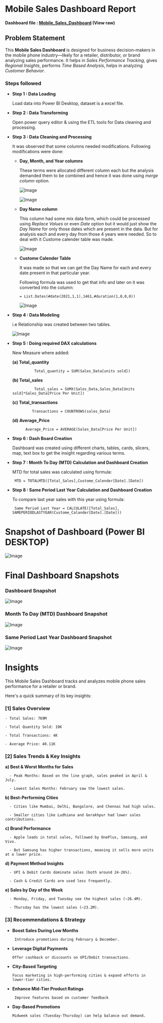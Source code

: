 # Mobile Sales Dashboard Report

#### Dashboard file : [Mobile_Sales_Dashboard](https://github.com/nikitanpatil1/Mobile-Sales/blob/main/Mobile_Sales_Dashboard.pbix) (View raw)

## Problem Statement

This **Mobile Sales Dashboard** is designed for business decision-makers in the mobile phone industry—likely for a retailer, distributor, or brand analyzing sales performance. It helps in *Sales Performance Tracking*, gives *Regional Insights*, performs *Time Based Analysis*, helps in analyzing *Customer Behavior*.


### Steps followed 

- **Step 1 : Data Loading**
  
    Load data into Power BI Desktop, dataset is a excel file.
  
- **Step 2 : Data Transforming**
  
   Open power query editor & using the ETL tools for Data cleaning and processing.
  
- **Step 3 : Data Cleaning and Processing**

  It was observed that some columns needed modifications. Following modifications were done:
     
  - **Day, Month, and Year columns**
    
    These terms were allocated different column each but the analysis demanded them to be combined and hence it was done using *merge column* option.

     ![Image](https://github.com/user-attachments/assets/d8aaa5f3-2eab-4c89-9b9d-c0ac5b241552)
  
     ![Image](https://github.com/user-attachments/assets/1fa4d3d0-20e2-4b60-a3cd-9bd7eab6a0a0)

   - **Day Name column**

     This column had some mix data form, which could be processed using *Replace Values* or even *Date* option but it would just show the *Day Name* for only those dates which are present in the data.
     But for analysis each and every day from those 4 years were needed. So to deal with it Custome calender table was made.
  
      ![Image](https://github.com/user-attachments/assets/68013721-8309-4256-96f9-d859ead37b3e)
	 
    - **Custome Calender Table**
  
      It was made so that we can get the Day Name for each and every date present in that particular year.
      
      Following formula was used to get that info and later on it was converted into the column:
  
          = List.Dates(#date(2021,1,1),1461,#duration(1,0,0,0))
  
      ![Image](https://github.com/user-attachments/assets/3d56d1ad-4f14-46ef-ba73-20e4a41981c8)
 

 - **Step 4 : Data Modeling**

   i.e Relationship was created between two tables.
   
      ![Image](https://github.com/user-attachments/assets/3937402a-7ac9-4eb1-b658-2d73a3c8c459) 
		  
		  
- **Step 5 : Doing required DAX calculations**
  
   New Measure where added:
            
   **(a) Total_quantity**
		
		        Total_quantity = SUM(Sales_Data[units sold])
			 
   **(b) Total_sales** 
		   
		        Total_sales = SUMX(Sales_Data,Sales_Data[Units sold]*Sales_Data[Price Per Unit])
         
   **(c) Total_transactions**
		
		       Transactions = COUNTROWS(sales_Data)
			 
   **(d) Average_Price**

            Average_Price = AVERAGE(Sales_Data[Price Per Unit])

 - **Step 6 : Dash Board Creation**
   
   Dashboard was created using different charts, tables, cards, slicers, map, text box to get the insight regarding various terms.
   
  
  - **Step 7 : Month To Day (MTD) Calculation and Dashboard Creation**
    
    MTD for total sales was calculated using formula:
	    
		 MTD = TOTALMTD([Total_Sales],Custome_Calender[Date].[Date])
  
  
  - **Step 8 : Same Period Last Year Calculation and Dashboard Creation**
      
    To compare last year sales with this year using formula:
	  
	     Same Period Last Year = CALCULATE([Total_Sales], SAMEPERIODLASTYEAR(Custome_Calander[Date].[Date]))
		  
		  

# Snapshot of Dashboard (Power BI DESKTOP)

  ![Image](https://github.com/user-attachments/assets/01bbdfbb-f119-483d-a66c-ff4717381b34)

 
 # Final Dashboard Snapshots

 ### Dashboard Snapshot
   
   ![Image](https://github.com/user-attachments/assets/41fc63a8-3afc-4bd0-bfc8-ba3f33deaa80)
   
 ### Month To Day (MTD) Dashboard Snapshot
   
   ![Image](https://github.com/user-attachments/assets/9cf47024-0ac1-44dd-bd6f-05b98af5051c)
	
 ### Same Period Last Year Dashboard Snapshot
   
   ![Image](https://github.com/user-attachments/assets/c806732c-e015-4121-aef6-e2b1d74167d6)



# Insights

 This Mobile Sales Dashboard tracks and analyzes mobile phone sales performance for a retailer or brand. 

 Here's a quick summary of its key insights:

### [1] Sales Overview

    - Total Sales: 769M

    - Total Quantity Sold: 19K

    - Total Transactions: 4K

    - Average Price: 40.11K
           
### [2] Sales Trends & Key Insights

**a) Best & Worst Months for Sales**
	   
	  - Peak Months: Based on the line graph, sales peaked in April & July.
    
	  - Lowest Sales Months: February saw the lowest sales.
	
 **b) Best-Performing Cities**
	
	  - Cities like Mumbai, Delhi, Bangalore, and Chennai had high sales.

	  - Smaller cities like Ludhiana and Gorakhpur had lower sales contributions.
	   
 **c) Brand Performance**
	
	  - Apple leads in total sales, followed by OnePlus, Samsung, and Vivo.
    
	  - But Samsung has higher transactions, meaning it sells more units at a lower price.
	   
 **d) Payment Method Insights**
	
	  - UPI & Debit Cards dominate sales (both around 24-26%).
    
	  - Cash & Credit Cards are used less frequently.
	
 **e) Sales by Day of the Week**
	
	  - Monday, Friday, and Tuesday see the highest sales (~26.4M).
    
	  - Thursday has the lowest sales (~23.2M).
	   


 ### [3] Recommendations & Strategy
 
- **Boost Sales During Low Months** 
	
	   Introduce promotions during February & December.
 
 - **Leverage Digital Payments** 
	  
	   Offer cashback or discounts on UPI/Debit transactions.
 
 - **City-Based Targeting**
	
	   Focus marketing in high-performing cities & expand efforts in lower-tier cities.
	  
- **Enhance Mid-Tier Product Ratings**
	
	   Improve features based on customer feedback
	  
- **Day-Based Promotions**
	
	  Midweek sales (Tuesday-Thursday) can help balance out demand.


